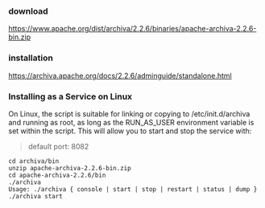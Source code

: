 ### download
https://www.apache.org/dist/archiva/2.2.6/binaries/apache-archiva-2.2.6-bin.zip

### installation
https://archiva.apache.org/docs/2.2.6/adminguide/standalone.html

### Installing as a Service on Linux
On Linux, the  script is suitable for linking or copying to /etc/init.d/archiva and running as root, as long as the RUN_AS_USER environment variable is set within the script. This will allow you to start and stop the service with:
> default port: 8082
```
cd archiva/bin
unzip apache-archiva-2.2.6-bin.zip
cd apache-archiva-2.2.6/bin
./archiva
Usage: ./archiva { console | start | stop | restart | status | dump }
./archiva start
```
